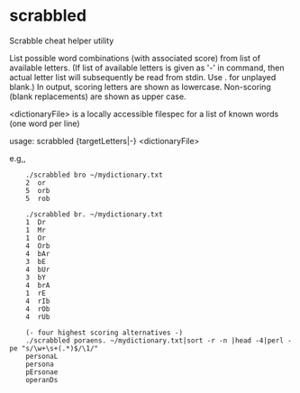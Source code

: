 # scrabbled
Scrabble cheat helper utility

List possible word combinations (with associated score) from list of available letters.
 (If list of available letters is given as '-' in command, then actual letter list will subsequently be read from stdin. Use . for unplayed blank.)
In output, scoring letters are shown as lowercase. Non-scoring (blank replacements) are shown as upper case.

&lt;dictionaryFile&gt; is a locally accessible filespec for a list of known words (one word per line)

usage:
        scrabbled {targetLetters|-} &lt;dictionaryFile&gt;

 e.g,,
 
        ./scrabbled bro ~/mydictionary.txt
        2  or
        5  orb
        5  rob

        ./scrabbled br. ~/mydictionary.txt
        1  Dr
        1  Mr
        1  Or
        4  Orb
        4  bAr
        3  bE
        4  bUr
        3  bY
        4  brA
        1  rE
        4  rIb
        4  rOb
        4  rUb

        (- four highest scoring alternatives -)
        ./scrabbled poraens. ~/mydictionary.txt|sort -r -n |head -4|perl -pe "s/\w+\s+(.*)$/\1/"
        personaL
        persona
        pErsonae
        operanDs

